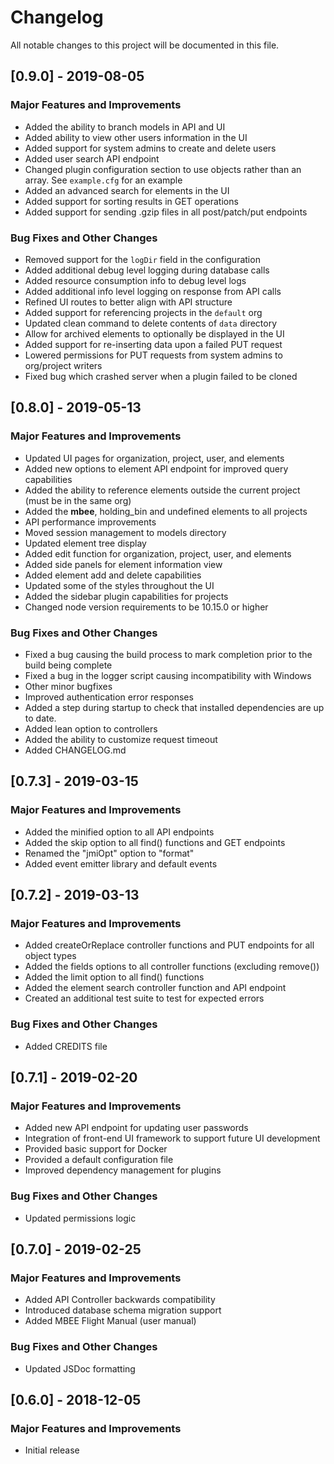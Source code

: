 # Changelog
All notable changes to this project will be documented in this file.

## [0.9.0] - 2019-08-05
### Major Features and Improvements
* Added the ability to branch models in API and UI
* Added ability to view other users information in the UI
* Added support for system admins to create and delete users
* Added user search API endpoint
* Changed plugin configuration section to use objects rather than an array.
  See `example.cfg` for an example
* Added an advanced search for elements in the UI
* Added support for sorting results in GET operations
* Added support for sending .gzip files in all post/patch/put endpoints

### Bug Fixes and Other Changes
* Removed support for the `logDir` field in the configuration
* Added additional debug level logging during database calls
* Added resource consumption info to debug level logs
* Added additional info level logging on response from API calls
* Refined UI routes to better align with API structure
* Added support for referencing projects in the `default` org
* Updated clean command to delete contents of `data` directory
* Allow for archived elements to optionally be displayed in the UI
* Added support for re-inserting data upon a failed PUT request
* Lowered permissions for PUT requests from system admins to org/project writers
* Fixed bug which crashed server when a plugin failed to be cloned

## [0.8.0] - 2019-05-13
### Major Features and Improvements
* Updated UI pages for organization, project, user, and elements
* Added new options to element API endpoint for improved query capabilities
* Added the ability to reference elements outside the current project
  (must be in the same org)
* Added the __mbee__, holding_bin and undefined elements to all projects
* API performance improvements
* Moved session management to models directory
* Updated element tree display
* Added edit function for organization, project, user, and elements
* Added side panels for element information view
* Added element add and delete capabilities
* Updated some of the styles throughout the UI
* Added the sidebar plugin capabilities for projects
* Changed node version requirements to be 10.15.0 or higher

### Bug Fixes and Other Changes
* Fixed a bug causing the build process to mark completion prior to the build
  being complete
* Fixed a bug in the logger script causing incompatibility with Windows
* Other minor bugfixes
* Improved authentication error responses
* Added a step during startup to check that installed dependencies are up to
  date.
* Added lean option to controllers
* Added the ability to customize request timeout
* Added CHANGELOG.md

## [0.7.3] - 2019-03-15
### Major Features and Improvements
* Added the minified option to all API endpoints
* Added the skip option to all find() functions and GET endpoints
* Renamed the "jmiOpt" option to "format"
* Added event emitter library and default events

## [0.7.2] - 2019-03-13
### Major Features and Improvements
* Added createOrReplace controller functions and PUT endpoints for all object
  types
* Added the fields options to all controller functions (excluding remove())
* Added the limit option to all find() functions
* Added the element search controller function and API endpoint
* Created an additional test suite to test for expected errors

### Bug Fixes and Other Changes
* Added CREDITS file

## [0.7.1] - 2019-02-20
### Major Features and Improvements
* Added new API endpoint for updating user passwords
* Integration of front-end UI framework to support future UI development
* Provided basic support for Docker
* Provided a default configuration file
* Improved dependency management for plugins

### Bug Fixes and Other Changes
* Updated permissions logic

## [0.7.0] - 2019-02-25
### Major Features and Improvements
* Added API Controller backwards compatibility
* Introduced database schema migration support
* Added MBEE Flight Manual (user manual)

### Bug Fixes and Other Changes
* Updated JSDoc formatting

## [0.6.0] - 2018-12-05
### Major Features and Improvements
* Initial release

